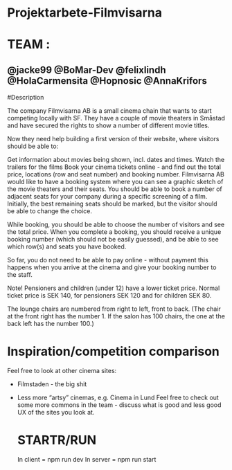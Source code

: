 # Projektarbete-Filmvisarna

# TEAM : 
@jacke99
@BoMar-Dev 
@felixlindh
@HolaCarmensita
@Hopnosic
@AnnaKrifors
--------------------------------------------------------------------------------------------------------
#Description

The company Filmvisarna AB is a small cinema chain that wants to start competing locally with SF. They have a couple of movie theaters in Småstad and have secured the rights to show a number of different movie titles.

Now they need help building a first version of their website, where visitors should be able to:

Get information about movies being shown, incl. dates and times.
Watch the trailers for the films
Book your cinema tickets online - and find out the total price, locations (row and seat number) and booking number.
Filmvisarna AB would like to have a booking system where you can see a graphic sketch of the movie theaters and their seats. You should be able to book a number of adjacent seats for your company during a specific screening of a film. Initially, the best remaining seats should be marked, but the visitor should be able to change the choice.

While booking, you should be able to choose the number of visitors and see the total price. When you complete a booking, you should receive a unique booking number (which should not be easily guessed), and be able to see which row(s) and seats you have booked.

So far, you do not need to be able to pay online - without payment this happens when you arrive at the cinema and give your booking number to the staff.

Note! Pensioners and children (under 12) have a lower ticket price. Normal ticket price is SEK 140, for pensioners SEK 120 and for children SEK 80.

The lounge chairs are numbered from right to left, front to back. (The chair at the front right has the number 1. If the salon has 100 chairs, the one at the back left has the number 100.)

# Inspiration/competition comparison

Feel free to look at other cinema sites:

- Filmstaden - the big shit
- Less more “artsy” cinemas, e.g. Cinema in Lund
  Feel free to check out some more commons in the team - discuss what is good and less good UX of the sites you look at.

  # STARTR/RUN
  In client = npm run dev
  In server = npm run start
